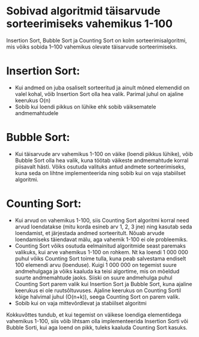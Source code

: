 # Sobivad algoritmid täisarvude sorteerimiseks vahemikus 1-100

Insertion Sort, Bubble Sort ja Counting Sort on kolm sorteerimisalgoritmi, mis võiks sobida 1–100 vahemikus olevate täisarvude sorteerimiseks.

# Insertion Sort:

- Kui andmed on juba osaliselt sorteeritud ja ainult mõned elemendid on valel kohal, võib Insertion Sort olla hea valik. Parimal juhul on ajaline keerukus O(n)
- Sobib kui loendi pikkus on lühike ehk sobib väiksematele andmemahtudele

# Bubble Sort:

- Kui täisarvude arv vahemikus 1-100 on väike (loendi pikkus lühike), võib Bubble Sort olla hea valik, kuna töötab väikeste andmemahtude korral piisavalt hästi. Võiks osutuda valituks antud andmete sorteerimiseks, kuna seda on lihtne implementeerida ning sobib kui on vaja stabiilset algoritmi. 

# Counting Sort:

- Kui arvud on vahemikus 1-100, siis Counting Sort algoritmi korral need arvud loendatakse (mitu korda esineb arv 1, 2, 3 jne) ning kasutab seda loendamist, et järjestada andmed sorteeritult. Nõuab arvude loendamiseks täiendavat mälu, aga vahemik 1-100 ei ole probleemiks.
- Counting Sort võiks osutuda eelmainitud algoritmide seast paremaks valikuks, kui arve vahemikus 1-100 on rohkem. Nt ka loendi 1 000 000 puhul võiks Counting Sort toime tulla, kuna peab salvestama endiselt 100 elemendi arvu (loenduse). Kuigi 1 000 000 on tegemist suure andmehulgaga ja võiks kaaluda ka teisi algortime, mis on mõeldud suurte andmemahtude jaoks. Siiski on suure andmehulga puhul Counting Sort parem valik kui Insertion Sort ja Bubble Sort, kuna ajaline keerukus ei ole ruutsõltuvuses. Ajaline keerukus on Counting Sortil kõige halvimal juhul (O(n+k)), seega Counting Sort on parem valik.
- Sobib kui on vaja mittevõrdlevat ja stabiilset algoritmi

Kokkuvõttes tundub, et kui tegemist on väikese loendiga elementidega vahemikus 1-100, siis võib lihtsam olla implementeerida Insertion Sorti või Bubble Sorti, kui aga loend on pikk, tuleks kaaluda Counting Sort kasuks.
